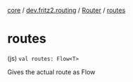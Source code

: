 [core](../../index.md) / [dev.fritz2.routing](../index.md) / [Router](index.md) / [routes](./routes.md)

# routes

(js) `val routes: Flow<T>`

Gives the actual route as Flow

